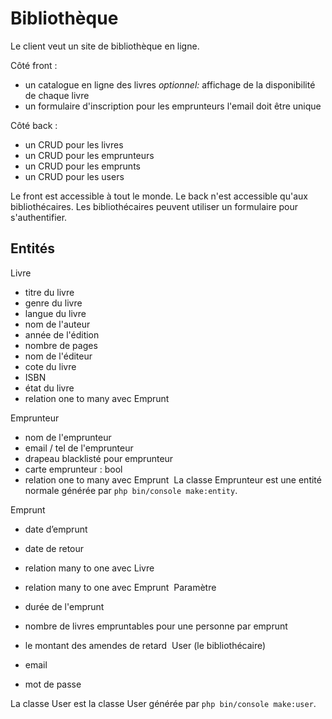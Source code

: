 # Bibliothèque

Le client veut un site de bibliothèque en ligne.

Côté front :

- un catalogue en ligne des livres
  *optionnel:* affichage de la disponibilité de chaque livre
- un formulaire d'inscription pour les emprunteurs
  l'email doit être unique

Côté back :

- un CRUD pour les livres
- un CRUD pour les emprunteurs
- un CRUD pour les emprunts
- un CRUD pour les users

Le front est accessible à tout le monde.
Le back n'est accessible qu'aux bibliothécaires.
Les bibliothécaires peuvent utiliser un formulaire pour s'authentifier.  

## Entités

Livre

- titre du livre
- genre du livre
- langue du livre
- nom de l'auteur
- année de l'édition
- nombre de pages
- nom de l'éditeur
- cote du livre
- ISBN
- état du livre
- relation one to many avec Emprunt

Emprunteur

- nom de l'emprunteur
- email / tel de l'emprunteur
- drapeau blacklisté pour emprunteur
- carte emprunteur : bool
- relation one to many avec Emprunt
​
La classe Emprunteur est une entité normale générée par `php bin/console make:entity`.

Emprunt

- date d’emprunt
- date de retour
- relation many to one avec Livre
- relation many to one avec Emprunt
​
Paramètre

- durée de l'emprunt
- nombre de livres empruntables pour une personne par emprunt
- le montant des amendes de retard
​
User (le bibliothécaire)

- email
- mot de passe

La classe User est la classe User générée par `php bin/console make:user`.
